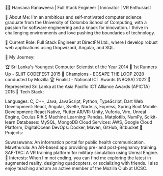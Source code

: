 👨‍💻 Hansana Ranaweera | Full Stack Engineer | Innovator | VR Enthusiast

🔹 About Me:
I'm an ambitious and self-motivated computer science graduate from the University of Colombo School of Computing, with a passion for software engineering and a knack for innovation. I thrive in challenging environments and love pushing the boundaries of technology.

🔹 Current Role:
Full Stack Engineer at DirectFN Ltd., where I develop robust web applications using Dropwizard, Angular, and SQL.

🔹 My Journey:

🏆 Sri Lanka's Youngest Computer Scientist of the Year 2014
🥈 1st Runners Up - SLIIT CODEFEST 2015
🏅 Champions - ECSAPE THE LOOP 2020 conducted by Mozilla
🏆 Finalist - National ICT Awards (NBQSA) 2022
📜 Represented Sri Lanka at the Asia Pacific ICT Alliance Awards (APICTA) 2015
🔹 Tech Stack:

Languages: C, C++, Java, JavaScript, Python, TypeScript, Dart
Web Development: React, Angular, Svelte, Node.js, Express, Spring Boot
Mobile Development: React Native, Flutter
AR/VR: Unity, Vuforia, Viro, Unreal Engine, Oculus Rift S
Machine Learning: Pandas, Matplotlib, NumPy, Scikit-learn
Databases: MySQL, MongoDB
Cloud Services: AWS, Google Cloud Platform, DigitalOcean
DevOps: Docker, Maven, GitHub, Bitbucket
🔹 Projects:

Suwasewana: An information portal for public health communication.
Mawthurula: An AR-based app providing pre- and post-pregnancy training.
SAF-TAC: A VR training platform for military simulation using Unreal Engine.
🔹 Interests:
When I'm not coding, you can find me exploring the latest in augmented reality, designing quadcopters, or socializing with friends. I also enjoy teaching and am an active member of the Mozilla Club at UCSC.
